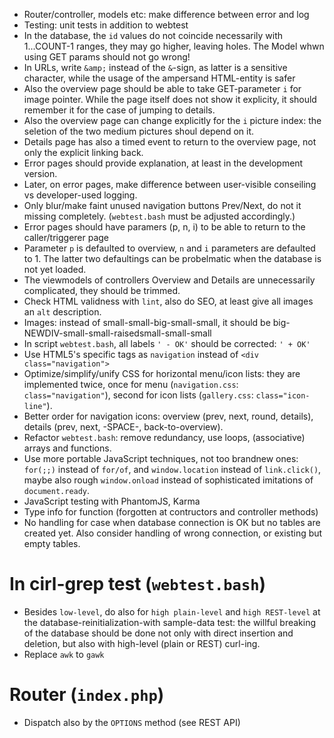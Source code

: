  - Router/controller, models etc: make difference between error and log
 - Testing: unit tests in addition to webtest
 - In the database, the `id` values do not coincide necessarily with 1...COUNT-1 ranges, they may go higher, leaving holes. The Model whwn using GET params should not go wrong!
 - In URLs, write `&amp;` instead of the `&`-sign, as latter is a sensitive character, while the usage of the ampersand HTML-entity is safer
 - Also the overview page should be able to take GET-parameter `i` for image pointer. While the page itself does not show it explicity, it should remember it for the case of jumping to details.
 - Also the overview page can change explicitly for the `i` picture index: the seletion of the two medium pictures shoul depend on it.
 - Details page has also a timed event to return to the overview page, not only the explicit linking back.
 - Error pages should provide explanation, at least in the development version.
 - Later, on error pages, make difference between user-visible conseiling vs developer-used logging.
 - Only blur/make faint unused navigation buttons Prev/Next, do not it missing completely. (`webtest.bash` must be adjusted accordingly.)
 - Error pages should have paramers (p, n, i) to be able to return to the caller/triggerer page
 - Parameter `p` is defaulted to overview, `n` and `i` parameters are defaulted to 1. The latter two defaultings can be probelmatic when the database is not yet loaded.
 - The viewmodels of controllers Overview and Details are unnecessarily complicated, they should be trimmed.
 - Check HTML validness with `lint`, also do SEO, at least give all images an `alt` description.
 - Images: instead of small-small-big-small-small, it should be big-NEWDIV-small-small-raisedsmall-small-small
 - In script `webtest.bash`, all labels `' - OK'` should be corrected: `' + OK'`
 - Use HTML5's specific tags as `navigation` instead of `<div class="navigation">`
 - Optimize/simplify/unify CSS for horizontal menu/icon lists: they are implemented twice, once for menu (`navigation.css`: `class="navigation"`), second for icon lists (`gallery.css`: `class="icon-line"`).
 - Better order for navigation icons: overview (prev, next, round, details), details (prev, next, -SPACE-, back-to-overview).
 - Refactor `webtest.bash`: remove redundancy, use loops, (associative) arrays and functions.
 - Use more portable JavaScript techniques, not too brandnew ones: `for(;;)` instead of `for/of`, and `window.location` instead of `link.click()`, maybe also rough `window.onload` instead of sophisticated imitations of `document.ready`.
 - JavaScript testing with PhantomJS, Karma
 - Type info for function (forgotten at contructors and controller methods)
 - No handling for case when database connection is OK but no tables are created yet. Also consider handling of wrong connection, or existing but empty tables.

# In cirl-grep test (`webtest.bash`)

 - Besides `low-level`, do also for `high plain-level` and `high REST-level` at the database-reinitialization-with sample-data test: the willful breaking of the database should be done not only with direct insertion and deletion, but also with high-level (plain or REST) curl-ing.
 - Replace `awk` to `gawk`

# Router (`index.php`)

 - Dispatch also by the `OPTIONS` method (see REST API)

